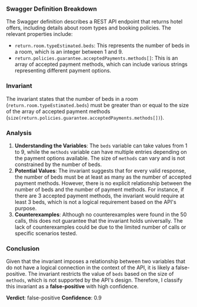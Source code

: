 ### Swagger Definition Breakdown
The Swagger definition describes a REST API endpoint that returns hotel offers, including details about room types and booking policies. The relevant properties include:
- `return.room.typeEstimated.beds`: This represents the number of beds in a room, which is an integer between 1 and 9.
- `return.policies.guarantee.acceptedPayments.methods[]`: This is an array of accepted payment methods, which can include various strings representing different payment options.

### Invariant
The invariant states that the number of beds in a room (`return.room.typeEstimated.beds`) must be greater than or equal to the size of the array of accepted payment methods (`size(return.policies.guarantee.acceptedPayments.methods[])`).

### Analysis
1. **Understanding the Variables**: The `beds` variable can take values from 1 to 9, while the `methods` variable can have multiple entries depending on the payment options available. The size of `methods` can vary and is not constrained by the number of beds.
2. **Potential Values**: The invariant suggests that for every valid response, the number of beds must be at least as many as the number of accepted payment methods. However, there is no explicit relationship between the number of beds and the number of payment methods. For instance, if there are 3 accepted payment methods, the invariant would require at least 3 beds, which is not a logical requirement based on the API's purpose.
3. **Counterexamples**: Although no counterexamples were found in the 50 calls, this does not guarantee that the invariant holds universally. The lack of counterexamples could be due to the limited number of calls or specific scenarios tested.

### Conclusion
Given that the invariant imposes a relationship between two variables that do not have a logical connection in the context of the API, it is likely a false-positive. The invariant restricts the value of `beds` based on the size of `methods`, which is not supported by the API's design. Therefore, I classify this invariant as a **false-positive** with high confidence.

**Verdict**: false-positive
**Confidence**: 0.9
